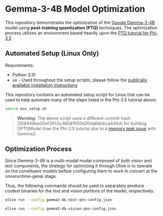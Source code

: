 # Gemma-3-4B Model Optimization

This repository demonstrates the optimization of the [Google Gemma-3-4B](https://huggingface.co/google/gemma-3-4b-it) model using **post-training quantization (PTQ)** techniques. The optimization process utilizes an environment based heavily upon the [PTQ tutorial for Phi-3.5](https://github.com/CodeLinaro/Olive/blob/main/examples/phi3_5/README.md)

## Automated Setup (Linux Only)

Requirements:
* Python 3.10
* uv - Used throughout the setup scripts, please follow the [publically available installation instructions](https://docs.astral.sh/uv/getting-started/installation/#installation-methods)

This repository contains an automated setup script for Linux that can be used to help automate many of the steps listed in the Phi-3.5 tutorial above:

```bash
source env_setup.sh
```

> **Warning:** The above script uses a different commit hash (558449bed3ef2653c36041650d30da6bbbca440d) for building GPTQModel than the Phi-3.5 tutorial due to a [memory leak issue](https://github.com/ModelCloud/GPTQModel/commit/558449bed3ef2653c36041650d30da6bbbca440d) with Gemma3.

## Optimization Process

Since Gemma-3-4B is a multi-modal model composed of both vision and text components, the strategy for optimizing it through Olive is to operate on the constituent models before configuring them to work in concert at the onnxruntime-genai stage.

Thus, the following commands should be used to separately produce context binaries for the text and vision portions of the model, respectively.

```bash
olive run --config gemma3-4b-text-qnn-config.json
```

```bash
olive run --config gemma3-4b-vision-qnn-config.json
```
